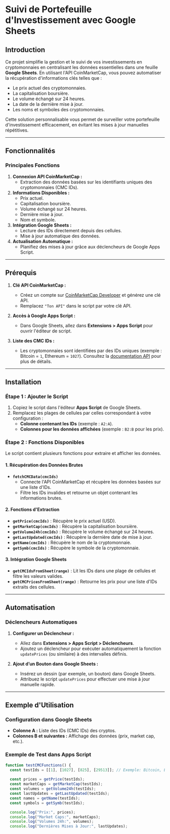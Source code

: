 # Suivi de Portefeuille d'Investissement avec Google Sheets

## Introduction

Ce projet simplifie la gestion et le suivi de vos investissements en cryptomonnaies en centralisant les données essentielles dans une feuille **Google Sheets**. En utilisant l'API CoinMarketCap, vous pouvez automatiser la récupération d'informations clés telles que :

- Le prix actuel des cryptomonnaies.
- La capitalisation boursière.
- Le volume échangé sur 24 heures.
- La date de la dernière mise à jour.
- Les noms et symboles des cryptomonnaies.

Cette solution personnalisable vous permet de surveiller votre portefeuille d'investissement efficacement, en évitant les mises à jour manuelles répétitives.

---

## Fonctionnalités

### Principales Fonctions
1. **Connexion API CoinMarketCap :**
   - Extraction des données basées sur les identifiants uniques des cryptomonnaies (CMC IDs).
2. **Informations Disponibles :**
   - Prix actuel.
   - Capitalisation boursière.
   - Volume échangé sur 24 heures.
   - Dernière mise à jour.
   - Nom et symbole.
3. **Intégration Google Sheets :**
   - Lecture des IDs directement depuis des cellules.
   - Mise à jour automatique des données.
4. **Actualisation Automatique :**
   - Planifiez des mises à jour grâce aux déclencheurs de Google Apps Script.

---

## Prérequis

1. **Clé API CoinMarketCap :**
   - Créez un compte sur [CoinMarketCap Developer](https://coinmarketcap.com/api/) et générez une clé API.
   - Remplacez `"Ton API"` dans le script par votre clé API.

2. **Accès à Google Apps Script :**
   - Dans Google Sheets, allez dans **Extensions > Apps Script** pour ouvrir l'éditeur de script.

3. **Liste des CMC IDs :**
   - Les cryptomonnaies sont identifiées par des IDs uniques (exemple : Bitcoin = `1`, Ethereum = `1027`). Consultez la [documentation API](https://coinmarketcap.com/api/documentation/v1/) pour plus de détails.

---

## Installation

### Étape 1 : Ajouter le Script

1. Copiez le script dans l'éditeur **Apps Script** de Google Sheets.
2. Remplacez les plages de cellules par celles correspondant à votre configuration :
   - **Colonne contenant les IDs** (exemple : `A2:A`).
   - **Colonnes pour les données affichées** (exemple : `B2:B` pour les prix).

### Étape 2 : Fonctions Disponibles

Le script contient plusieurs fonctions pour extraire et afficher les données.

#### 1. **Récupération des Données Brutes**
- **`fetchCMCData(cmcIds)`**
  - Connecte l'API CoinMarketCap et récupère les données basées sur une liste d'IDs.
  - Filtre les IDs invalides et retourne un objet contenant les informations brutes.

#### 2. **Fonctions d'Extraction**
- **`getPrice(cmcIds)`** : Récupère le prix actuel (USD).
- **`getMarketCap(cmcIds)`** : Récupère la capitalisation boursière.
- **`getVolume24h(cmcIds)`** : Récupère le volume échangé sur 24 heures.
- **`getLastUpdated(cmcIds)`** : Récupère la dernière date de mise à jour.
- **`getName(cmcIds)`** : Récupère le nom de la cryptomonnaie.
- **`getSymb(cmcIds)`** : Récupère le symbole de la cryptomonnaie.

#### 3. **Intégration Google Sheets**
- **`getCMCIdsFromSheet(range)`** : Lit les IDs dans une plage de cellules et filtre les valeurs valides.
- **`getCMCPricesFromSheet(range)`** : Retourne les prix pour une liste d'IDs extraits des cellules.

---

## Automatisation

### Déclencheurs Automatiques

1. **Configurer un Déclencheur :**
   - Allez dans **Extensions > Apps Script > Déclencheurs**.
   - Ajoutez un déclencheur pour exécuter automatiquement la fonction `updatePrices` (ou similaire) à des intervalles définis.

2. **Ajout d’un Bouton dans Google Sheets :**
   - Insérez un dessin (par exemple, un bouton) dans Google Sheets.
   - Attribuez le script `updatePrices` pour effectuer une mise à jour manuelle rapide.

---

## Exemple d'Utilisation

### Configuration dans Google Sheets

- **Colonne A :** Liste des IDs (CMC IDs) des cryptos.
- **Colonnes B et suivantes :** Affichage des données (prix, market cap, etc.).

### Exemple de Test dans Apps Script

```javascript
function testCMCFunctions() {
  const testIds = [[1], [1027], [825], [29513]]; // Exemple: Bitcoin, Ethereum, Tether, Node AI
  
  const prices = getPrice(testIds);
  const marketCaps = getMarketCap(testIds);
  const volumes = getVolume24h(testIds);
  const lastUpdates = getLastUpdated(testIds);
  const names = getName(testIds);
  const symbols = getSymb(testIds);

  console.log("Prix:", prices);
  console.log("Market Caps:", marketCaps);
  console.log("Volumes 24h:", volumes);
  console.log("Dernières Mises à Jour:", lastUpdates);
